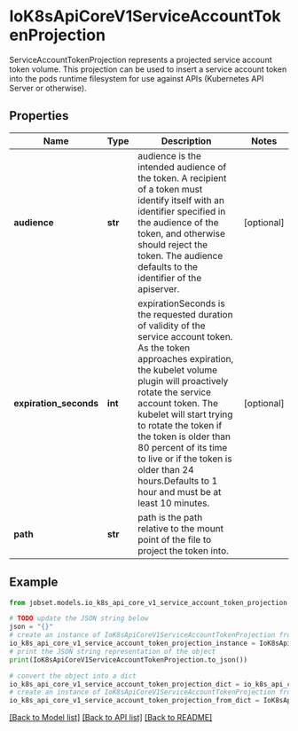 # IoK8sApiCoreV1ServiceAccountTokenProjection

ServiceAccountTokenProjection represents a projected service account token volume. This projection can be used to insert a service account token into the pods runtime filesystem for use against APIs (Kubernetes API Server or otherwise).

## Properties

Name | Type | Description | Notes
------------ | ------------- | ------------- | -------------
**audience** | **str** | audience is the intended audience of the token. A recipient of a token must identify itself with an identifier specified in the audience of the token, and otherwise should reject the token. The audience defaults to the identifier of the apiserver. | [optional] 
**expiration_seconds** | **int** | expirationSeconds is the requested duration of validity of the service account token. As the token approaches expiration, the kubelet volume plugin will proactively rotate the service account token. The kubelet will start trying to rotate the token if the token is older than 80 percent of its time to live or if the token is older than 24 hours.Defaults to 1 hour and must be at least 10 minutes. | [optional] 
**path** | **str** | path is the path relative to the mount point of the file to project the token into. | 

## Example

```python
from jobset.models.io_k8s_api_core_v1_service_account_token_projection import IoK8sApiCoreV1ServiceAccountTokenProjection

# TODO update the JSON string below
json = "{}"
# create an instance of IoK8sApiCoreV1ServiceAccountTokenProjection from a JSON string
io_k8s_api_core_v1_service_account_token_projection_instance = IoK8sApiCoreV1ServiceAccountTokenProjection.from_json(json)
# print the JSON string representation of the object
print(IoK8sApiCoreV1ServiceAccountTokenProjection.to_json())

# convert the object into a dict
io_k8s_api_core_v1_service_account_token_projection_dict = io_k8s_api_core_v1_service_account_token_projection_instance.to_dict()
# create an instance of IoK8sApiCoreV1ServiceAccountTokenProjection from a dict
io_k8s_api_core_v1_service_account_token_projection_from_dict = IoK8sApiCoreV1ServiceAccountTokenProjection.from_dict(io_k8s_api_core_v1_service_account_token_projection_dict)
```
[[Back to Model list]](../README.md#documentation-for-models) [[Back to API list]](../README.md#documentation-for-api-endpoints) [[Back to README]](../README.md)



